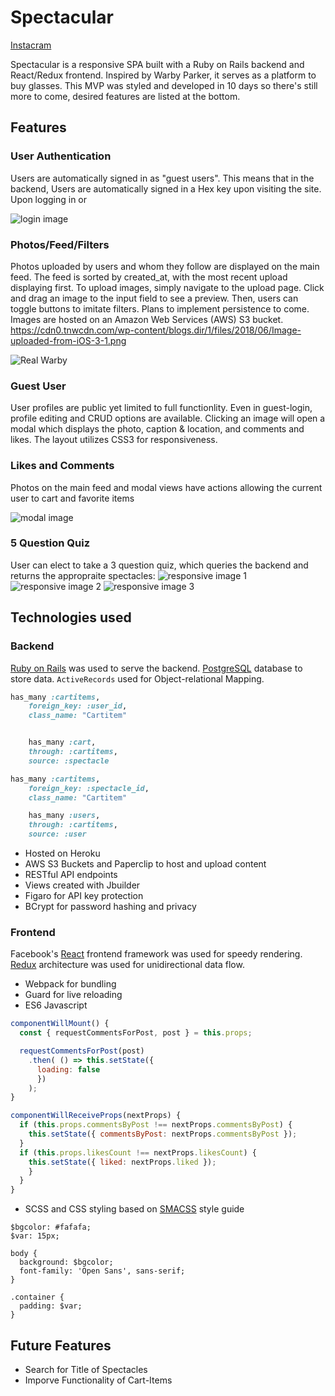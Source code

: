 # Spectacular
[Instacram][heroku]

[heroku]: https://instacraam-production.herokuapp.com

Spectacular is a responsive SPA built with a Ruby on Rails backend and React/Redux frontend. Inspired by Warby Parker, it serves as a platform to buy glasses. This MVP was styled and developed in 10 days so there's still more to come, desired features are listed at the bottom.

## Features
### User Authentication

Users are automatically signed in as "guest users". This means that in the backend, Users are automatically signed in a Hex key upon visiting the site. Upon logging in or

![login image](docs/images/demo_login.gif)

### Photos/Feed/Filters

Photos uploaded by users and whom they follow are displayed on the main feed. The feed is sorted by created_at, with the most recent upload displaying first. To upload images, simply navigate to the upload page. Click and drag an image to the input field to see a preview. Then, users can toggle buttons to imitate filters. Plans to implement persistence to come. Images are hosted on an Amazon Web Services (AWS) S3 bucket.
https://cdn0.tnwcdn.com/wp-content/blogs.dir/1/files/2018/06/Image-uploaded-from-iOS-3-1.png

![Real Warby](http://mslk.com/wp-content/uploads/2012/01/WARBY-PARKER-WEBSITE-MAIN-MSLK.jpg)

### Guest User

User profiles are public yet limited to full functionlity. Even in guest-login, profile editing and CRUD options are available. Clicking an image will open a modal which displays the photo, caption & location, and comments and likes. The layout utilizes CSS3 for responsiveness.

### Likes and Comments

Photos on the main feed and modal views have actions allowing the current user to cart and favorite items

![modal image](docs/images/modal.png)

### 5 Question Quiz

User can elect to take a 3 question quiz, which queries the backend and returns the appropraite spectacles:
![responsive image 1](docs/images/mobile1.png) ![responsive image 2](docs/images/mobile2.png) ![responsive image 3](docs/images/mobile3.png)

## Technologies used
### Backend
[Ruby on Rails](http://rubyonrails.org/) was used to serve the backend. [PostgreSQL](https://postgresql.org/) database to store data.
`ActiveRecords` used for Object-relational Mapping.

```Ruby
has_many :cartitems,
    foreign_key: :user_id,
    class_name: "Cartitem"


    has_many :cart,
    through: :cartitems,
    source: :spectacle

has_many :cartitems,
    foreign_key: :spectacle_id,
    class_name: "Cartitem"

    has_many :users,
    through: :cartitems,
    source: :user

```

- Hosted on Heroku
- AWS S3 Buckets and Paperclip to host and upload content
- RESTful API endpoints
- Views created with Jbuilder
- Figaro for API key protection
- BCrypt for password hashing and privacy

### Frontend
Facebook's [React](https://facebook.github.io/react/) frontend framework was used for speedy rendering. [Redux](http://redux.js.org) architecture was used for unidirectional data flow.

- Webpack for bundling
- Guard for live reloading
- ES6 Javascript

```Javascript
componentWillMount() {
  const { requestCommentsForPost, post } = this.props;

  requestCommentsForPost(post)
    .then( () => this.setState({
      loading: false
      })
    );
}

componentWillReceiveProps(nextProps) {
  if (this.props.commentsByPost !== nextProps.commentsByPost) {
    this.setState({ commentsByPost: nextProps.commentsByPost });
  }
  if (this.props.likesCount !== nextProps.likesCount) {
    this.setState({ liked: nextProps.liked });
    }
  }
}
```
- SCSS and CSS styling based on [SMACSS](https://smacss.com/) style guide

```
$bgcolor: #fafafa;
$var: 15px;

body {
  background: $bgcolor;
  font-family: 'Open Sans', sans-serif;
}

.container {
  padding: $var;
}
```

## Future Features

- Search for Title of Spectacles
- Imporve Functionality of Cart-Items
